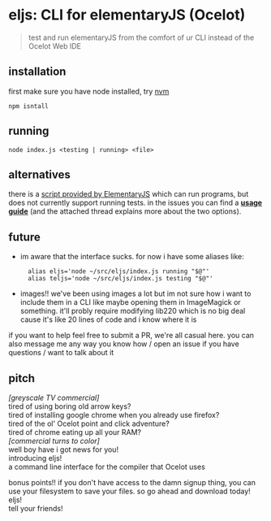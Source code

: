 eljs: CLI for elementaryJS (Ocelot)
===================================

> test and run elementaryJS from the comfort of ur CLI instead of the Ocelot Web IDE

## installation

first make sure you have node installed, try [nvm](https://github.com/nvm-sh/nvm)

    npm isntall

## running

    node index.js <testing | running> <file>

## alternatives

there is a
[script provided by ElementaryJS](https://github.com/plasma-umass/ElementaryJS/blob/master/eval/compileAndRun.js)
which can run programs, but does not currently support running tests. in
the issues you can find a
**[usage guide](https://github.com/CosineP/eljs-cli/issues/1#issuecomment-586819704)**
(and the attached thread explains more about the two options).

## future

- im aware that the interface sucks. for now i have some aliases like:


        alias eljs='node ~/src/eljs/index.js running "$@"'
        alias teljs='node ~/src/eljs/index.js testing "$@"'

- images!! we've been using images a lot but im not sure how i want to include
them in a CLI like maybe opening them in ImageMagick or something. it'll
probly require modifying lib220 which is no big deal cause it's like 20
lines of code and i know where it is

if you want to help feel free to submit a PR, we're all casual here. you can
also message me any way you know how / open an issue if you have questions /
want to talk about it

## pitch

*[greyscale TV commercial]*  
tired of using boring old arrow keys?  
tired of installing google chrome when you already use firefox?  
tired of the ol' Ocelot point and click adventure?  
tired of chrome eating up all your RAM?  
*[commercial turns to color]*  
well boy have i got news for you!  
introducing eljs!  
a command line interface for the compiler that Ocelot uses

bonus points!! if you don't have access to the damn signup thing, you can use your filesystem to save your files. so go ahead and download today!  
eljs!  
tell your friends!  

